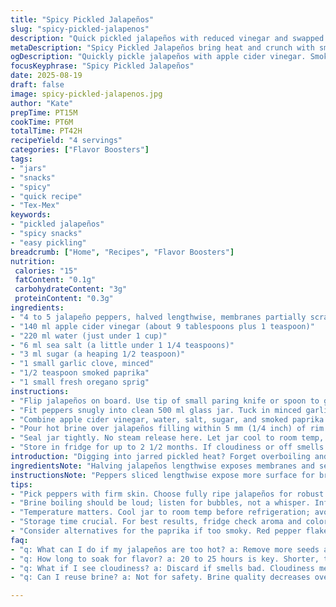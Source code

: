 ```yaml
---
title: "Spicy Pickled Jalapeños"
slug: "spicy-pickled-jalapenos"
description: "Quick pickled jalapeños with reduced vinegar and swapped water for apple cider vinegar. Adds a pinch of smoked paprika and fresh oregano sprig for a subtle smoky herbal twist. Membranes partially removed to keep some heat; balances zing and crunch. Uses garlic minced instead of halved clove to boost flavor release. Macerate 20-25 hours for optimal infusion. Can keep refrigerated 2 1/2 months. Sharp pop of vinegar with lingering smoke, crisp heat beneath, bright green flash. Practical, adaptable, straight to the point."
metaDescription: "Spicy Pickled Jalapeños bring heat and crunch with smoky notes. Quick pickling technique for flavor that lasts."
ogDescription: "Quickly pickle jalapeños with apple cider vinegar. Smoky, herbal twist; just the right amount of heat."
focusKeyphrase: "Spicy Pickled Jalapeños"
date: 2025-08-19
draft: false
image: spicy-pickled-jalapenos.jpg
author: "Kate"
prepTime: PT15M
cookTime: PT6M
totalTime: PT42H
recipeYield: "4 servings"
categories: ["Flavor Boosters"]
tags:
- "jars"
- "snacks"
- "spicy"
- "quick recipe"
- "Tex-Mex"
keywords:
- "pickled jalapeños"
- "spicy snacks"
- "easy pickling"
breadcrumb: ["Home", "Recipes", "Flavor Boosters"]
nutrition: 
 calories: "15"
 fatContent: "0.1g"
 carbohydrateContent: "3g"
 proteinContent: "0.3g"
ingredients:
- "4 to 5 jalapeño peppers, halved lengthwise, membranes partially scraped out leaving some seeds"
- "140 ml apple cider vinegar (about 9 tablespoons plus 1 teaspoon)"
- "220 ml water (just under 1 cup)"
- "6 ml sea salt (a little under 1 1/4 teaspoons)"
- "3 ml sugar (a heaping 1/2 teaspoon)"
- "1 small garlic clove, minced"
- "1/2 teaspoon smoked paprika"
- "1 small fresh oregano sprig"
instructions:
- "Flip jalapeños on board. Use tip of small paring knife or spoon to gently scrape some membranes out but keep some seeds intact for moderate heat. Halves should hold shape without floppy skin but release heat smoothly."
- "Fit peppers snugly into clean 500 ml glass jar. Tuck in minced garlic and oregano sprig between halves—aromas activate on contact."
- "Combine apple cider vinegar, water, salt, sugar, and smoked paprika in small pot. Bring to vigorous boil. Watch bubbles slap the sides loudly; simmer just 2 minutes to infuse paprika and dissolve ingredients fully."
- "Pour hot brine over jalapeños filling within 5 mm (1/4 inch) of rim. Tap jar lightly on counter to release air bubbles trapped between pepper halves."
- "Seal jar tightly. No steam release here. Let jar cool to room temp, then refrigerate immediately. Expect sharp vinegary bite mellowing over 20 to 25 hours as herbs and smoke deepen the flavor."
- "Store in fridge for up to 2 1/2 months. If cloudiness or off smells develop, toss. Color shifts to olive green with slight translucency should be your cue that the marinade worked."
introduction: "Digging into jarred pickled heat? Forget overboiling and bitter vinegar notes. Start with jalapeños cut just right — keep membranes for grip but scrape some seeds out so they don’t blow your head off. Using apple cider vinegar shifts the sharpness to fruitier tang. Smoked paprika adds a whisper of earthy fire without overpowering. Fresh oregano sprig slips in aromas that wake up on contact with heat. Garlic minced releases pungency faster than a clove halved. This isn’t your grandma’s pickle; it’s precise, minimal fuss. Boil your brine until you hear the spit and crackle, not just a quiet simmer. Pour fast. Let rest almost a full day. Crisp, edible skins, vibrant color, a heat that builds but doesn't bite suddenly. Dial the salt or sugar back if you want less punch or a rounder taste. Focus on visual and aroma cues to know when it’s ready. No more guesswork."
ingredientsNote: "Halving jalapeños lengthwise exposes membranes and seeds which hold most heat. Scrape out some membranes but leave enough seeds to balance between kick and eatability. Apple cider vinegar swaps in for white vinegar—fruitier, less harsh, but can mute brightness if used fully; so blend with water to keep acid balanced. Smoked paprika, optional but recommended, lends subtle fire and aroma without adding heat; cayenne powder can substitute but expect more spicy punch. Fresh oregano brings herbal depth; thyme or rosemary can work but test quantities carefully. Minced garlic tip releases sulfur notes faster than sliced or whole, helping marinade permeate faster. Salt and sugar calibrated to enhance but not dominate; kosher salt preferred for purity. Using a 500 ml jar fits the volume snugly for proper layering and minimized air exposure, extending shelf life."
instructionsNote: "Peppers sliced lengthwise expose more surface for brining but can soften if left too long; partial membrane removal lets you control pungency without losing crunch. Jam jar filling should avoid overcrowding—allow liquid to surround each piece evenly. Hot brine pouring loud crackling sound signals complete brine saturation and heat penetration. Only simmer brine briefly; overboiling degrades vinegar sharpness and causes off-flavors. Tap jar after filling to release trapped bubbles—air pockets cause inconsistent pickling or spoilage. Jar cooling at room temp before refrigeration avoids thermal shock cracking glass. Letting jar rest 20-25 hours distributes flavors evenly; shorter times yield too raw sharpness, longer doesn’t improve much beyond this in fridge. Watch for color and aroma shifts to judge doneness rather than strict timers. Always check aroma and visible mold signs in storage before use."
tips:
- "Pick peppers with firm skin. Choose fully ripe jalapeños for robust heat. Scrape membranes carefully. Leave some seeds intact for controlled heat level."
- "Brine boiling should be loud; listen for bubbles, not a whisper. Infusion only needs two minutes. Aim for vibrant flavors; avoid stewing vinegar."
- "Temperature matters. Cool jar to room temp before refrigeration; avoids cracking. Air pockets ruin consistency. Tap jar after filling to remove trapped bubbles."
- "Storage time crucial. For best results, fridge check aroma and color shifts. Olive green is good. If smells off, toss. Don't risk it."
- "Consider alternatives for the paprika if too smoky. Red pepper flakes can replace. Fresh herbs? Keep it simple. Adjust types with caution."
faq:
- "q: What can I do if my jalapeños are too hot? a: Remove more seeds and membranes. Check ripeness; older peppers can pack more heat. Less is more."
- "q: How long to soak for flavor? a: 20 to 25 hours is key. Shorter, too sharp. Longer? Flavors won’t improve after certain point. Trust your senses."
- "q: What if I see cloudiness? a: Discard if smells bad. Cloudiness means off flavors; safety comes first. Regulate storage temperature."
- "q: Can I reuse brine? a: Not for safety. Brine quality decreases over time; consider freshness. Use fresh each new batch for best flavor."

---
```

